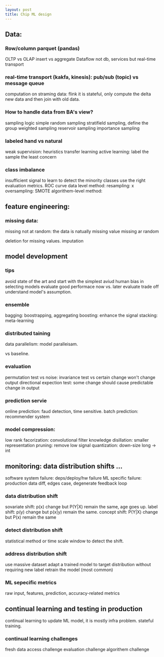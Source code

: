 ```yaml
---
layout: post
title: Chip ML design
---
```



## Data:
### Row/column parquet (pandas)
OLTP vs OLAP insert vs aggregate
Dataflow not db, services but real-time transport 

### real-time transport (kakfa, kinesis): pub/sub (topic) vs message queue
computation on straming data: flink
it is stateful, only compute the delta new data and then join with old data.

### How to handle data from BA's view?
sampling logic
simple random sampling
stratifield sampling, define the group
weighted sampling
reservoir sampling
importance sampling

### labeled hand vs natural

weak supervision: heuristics
transfer learning
active learning: label the sample the least concern


### class imbalance
insufficient signal to learn to detect the minority classes
use the right evaluation metrics. ROC curve
data level method: resampling: x oversampling: SMOTE
algorithem-level method: 


## feature engineering:
### missing data:
missing not at random: the data is natually missing value
missing ar random

deletion for missing values. imputation



## model development

### tips
avoid state of the art and start with the simplest
aviud human bias in selecting models
evaluate good performace now vs. later
evaluate trade off
understand model's assumption.


### ensemble
bagging: boostrapping, aggregating
boosting: enhance the signal
stacking: meta-learning

### distributed taining
data parallelism: 
model paralleisam. 

vs baseline.

### evaluation
permutation test vs noise:
invariance test vs certain change won't change output
directional expection test: some change should cause predictable change in output


### prediction servie
online prediction: faud detection, time sensitive.
batch prediction: recommender system


### model compression:
low rank facorization: convolutional filter
knowledge disillation: smaller representation
pruning: remove low signal
quantization: down-size long -> int


## monitoring: data distribution shifts ...

software system failure: deps/deploy/hw failure
ML specific failure: production data diff, edges case, degenerate feedback loop 

### data distribution shift
sovariate shift: p(x) change but P(Y|X) remain the same, age goes up.
label shift: p(y) change but p(x|y) remain the same.
concept shift: P(Y|X) change but P(x) remain the same

### detect distribution shift
statistical method or time scale window to detect the shift.

### address distribution shift
use massive dataset
adapt a trained model to target distribution without requiring new label
retrain the model (most common)


### ML sepecific metrics
raw input, features, prediction, accuracy-related metrics


## continual learning and testing in production
continual learning to update ML model, it is mostly infra problem.
stateful training.

### continual learning challenges
fresh data access challenge
evaluation challenge
algorithem challenge


















